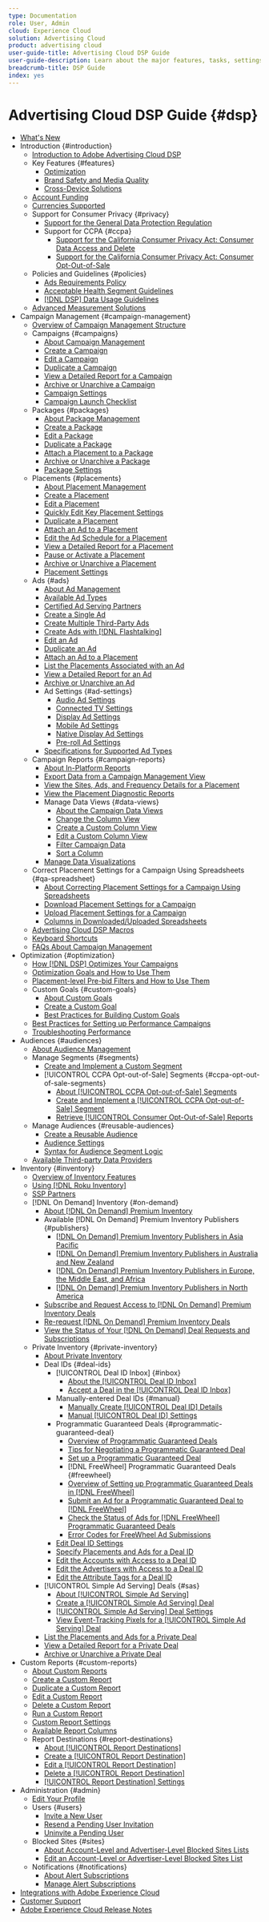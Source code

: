 ```yaml
---
type: Documentation
role: User, Admin 
cloud: Experience Cloud
solution: Advertising Cloud
product: advertising cloud
user-guide-title: Advertising Cloud DSP Guide
user-guide-description: Learn about the major features, tasks, settings, and other resources required to manage, optimize, and report on your display ad strategies using Advertising Cloud DSP.
breadcrumb-title: DSP Guide
index: yes
---
```


# Advertising Cloud DSP Guide {#dsp}

+ [What's New](/help/dsp/home.md)
+ Introduction {#introduction}
  + [Introduction to Adobe Advertising Cloud DSP](/help/dsp/introduction/dsp-about.md)
  + Key Features {#features}
    + [Optimization](/help/dsp/introduction/features/optimization.md)
    + [Brand Safety and Media Quality](/help/dsp/introduction/features/brand-safety-media-quality.md)
    + [Cross-Device Solutions](/help/dsp/introduction/features/cross-device-solutions.md)
  + [Account Funding](/help/dsp/introduction/billing/account-funding.md)
  + [Currencies Supported](/help/dsp/currency.md)
  + Support for Consumer Privacy {#privacy}
    + [Support for the General Data Protection Regulation](https://experienceleague.adobe.com/docs/advertising-cloud/privacy/ad-cloud-gdpr.html)
    + Support for CCPA {#ccpa}
      + [Support for the California Consumer Privacy Act: Consumer Data Access and Delete](https://experienceleague.adobe.com/docs/advertising-cloud/privacy/ccpa/ad-cloud-ccpa-access-delete.html)
      + [Support for the California Consumer Privacy Act: Consumer Opt-Out-of-Sale](https://experienceleague.adobe.com/docs/advertising-cloud/privacy/ccpa/ad-cloud-ccpa-opt-out-of-sale.html)
  + Policies and Guidelines {#policies}
    + [Ads Requirements Policy](https://experienceleague.adobe.com/docs/advertising-cloud/policies/ad-requirements-policy.html)
    + [Acceptable Health Segment Guidelines](https://experienceleague.adobe.com/docs/advertising-cloud/policies/health-segment-guidelines.html)
    + [[!DNL DSP] Data Usage Guidelines](https://experienceleague.adobe.com/docs/advertising-cloud/policies/data-usage-guidelines.html)
  + [Advanced Measurement Solutions](/help/dsp/introduction/advanced-measurement-services.md)
+ Campaign Management {#campaign-management}
  + [Overview of Campaign Management Structure](/help/dsp/campaign-management/campaign-management-overview.md)
  + Campaigns {#campaigns}
    + [About Campaign Management](/help/dsp/campaign-management/campaigns/campaign-about.md)
    + [Create a Campaign](/help/dsp/campaign-management/campaigns/campaign-create.md)
    + [Edit a Campaign](/help/dsp/campaign-management/campaigns/campaign-edit.md)
    + [Duplicate a Campaign](/help/dsp/campaign-management/campaigns/campaign-duplicate.md)
    + [View a Detailed Report for a Campaign](/help/dsp/campaign-management/campaigns/campaign-view-report.md)
    + [Archive or Unarchive a Campaign](/help/dsp/campaign-management/campaigns/campaign-archive-unarchive.md)
    + [Campaign Settings](/help/dsp/campaign-management/campaigns/campaign-settings.md)
    + [Campaign Launch Checklist](/help/dsp/campaign-management/campaign-launch-checklist.md)
  + Packages {#packages}
    + [About Package Management](/help/dsp/campaign-management/packages/package-about.md)
    + [Create a Package](/help/dsp/campaign-management/packages/package-create.md)
    + [Edit a Package](/help/dsp/campaign-management/packages/package-edit.md)
    + [Duplicate a Package](/help/dsp/campaign-management/packages/package-duplicate.md)
    + [Attach a Placement to a Package](/help/dsp/campaign-management/packages/package-attach-placement.md)
    + [Archive or Unarchive a Package](/help/dsp/campaign-management/packages/package-archive-unarchive.md)
    + [Package Settings](/help/dsp/campaign-management/packages/package-settings.md)
  + Placements {#placements}
    + [About Placement Management](/help/dsp/campaign-management/placements/placement-about.md)
    + [Create a Placement](/help/dsp/campaign-management/placements/placement-create.md)
    + [Edit a Placement](/help/dsp/campaign-management/placements/placement-edit.md)
    + [Quickly Edit Key Placement Settings](/help/dsp/campaign-management/placements/placement-quick-edit.md)
    + [Duplicate a Placement](/help/dsp/campaign-management/placements/placement-duplicate.md)
    + [Attach an Ad to a Placement](/help/dsp/campaign-management/ads/ad-attach-to-placement.md)
    + [Edit the Ad Schedule for a Placement](/help/dsp/campaign-management/placements/placement-edit-ad-schedule.md)
    + [View a Detailed Report for a Placement](/help/dsp/campaign-management/placements/placement-view-report.md)
    + [Pause or Activate a Placement](/help/dsp/campaign-management/placements/placement-pause-activate.md)
    + [Archive or Unarchive a Placement](/help/dsp/campaign-management/placements/placement-archive-unarchive.md)
    + [Placement Settings](/help/dsp/campaign-management/placements/placement-settings.md)
  + Ads {#ads}
    + [About Ad Management](/help/dsp/campaign-management/ads/ad-about.md)
    + [Available Ad Types](/help/dsp/campaign-management/ads/ad-types.md)
    + [Certified Ad Serving Partners](/help/dsp/campaign-management/ads/certified-ad-servers.md)
    + [Create a Single Ad](/help/dsp/campaign-management/ads/ad-create.md)
    + [Create Multiple Third-Party Ads](/help/dsp/campaign-management/ads/ad-create-multiple.md)
    + [Create Ads with [!DNL Flashtalking]](/help/dsp/campaign-management/ads/ad-create-flashtalking.md)
    + [Edit an Ad](/help/dsp/campaign-management/ads/ad-edit.md)
    + [Duplicate an Ad](/help/dsp/campaign-management/ads/ad-duplicate.md)
    + [Attach an Ad to a Placement](https://experienceleague.adobe.com/docs/advertising-cloud/dsp/campaign-management/placements/ad-attach-to-placement.html)<!-- Dupe link to this file (in Placements chapter), so need to use an absolute link in one of the listings -->
    + [List the Placements Associated with an Ad](/help/dsp/campaign-management/ads/ad-list-placements.md)
    + [View a Detailed Report for an Ad](/help/dsp/campaign-management/ads/ad-view-report.md)
    + [Archive or Unarchive an Ad](/help/dsp/campaign-management/ads/ad-archive-unarchive.md)
    + Ad Settings {#ad-settings}
      + [Audio Ad Settings](/help/dsp/campaign-management/ads/ad-settings-audio.md)
      + [Connected TV Settings](/help/dsp/campaign-management/ads/ad-settings-connected-tv.md)
      + [Display Ad Settings](/help/dsp/campaign-management/ads/ad-settings-display.md)
      + [Mobile Ad Settings](/help/dsp/campaign-management/ads/ad-settings-mobile.md)
      + [Native Display Ad Settings](/help/dsp/campaign-management/ads/ad-settings-native.md)
      + [Pre-roll Ad Settings](/help/dsp/campaign-management/ads/ad-settings-pre-roll.md)
    + [Specifications for Supported Ad Types](/help/dsp/assets/ad-specs.pdf)
  + Campaign Reports {#campaign-reports}
    + [About In-Platform Reports](/help/dsp/campaign-management/reports/campaign-reports-about.md)
    + [Export Data from a Campaign Management View](/help/dsp/campaign-management/reports/campaign-export-data.md)
    + [View the Sites, Ads, and Frequency Details for a Placement](/help/dsp/campaign-management/reports/placement-details-view.md)
    + [View the Placement Diagnostic Reports](/help/dsp/campaign-management/reports/placement-diagnostics.md)
    + Manage Data Views {#data-views}
      + [About the Campaign Data Views](/help/dsp/campaign-management/reports/campaign-data-views-about.md)
      + [Change the Column View](/help/dsp/campaign-management/reports/column-view-change.md)
      + [Create a Custom Column View](/help/dsp/campaign-management/reports/column-view-create.md)
      + [Edit a Custom Column View](/help/dsp/campaign-management/reports/column-view-edit.md)
      + [Filter Campaign Data](/help/dsp/campaign-management/reports/campaign-data-filter.md)
      + [Sort a Column](/help/dsp/campaign-management/reports/campaign-data-sort.md)
    + [Manage Data Visualizations](/help/dsp/campaign-management/reports/campaign-data-visualization-manage.md)
  + Correct Placement Settings for a Campaign Using Spreadsheets {#qa-spreadsheet}
      + [About Correcting Placement Settings for a Campaign Using Spreadsheets](/help/dsp/campaign-management/qa/qa-about.md)
      + [Download Placement Settings for a Campaign](/help/dsp/campaign-management/qa/qa-sheet-download.md)
      + [Upload Placement Settings for a Campaign](/help/dsp/campaign-management/qa/qa-sheet-upload.md)
      + [Columns in Downloaded/Uploaded Spreadsheets](/help/dsp/campaign-management/qa/qa-sheet-columns.md)
  + [Advertising Cloud DSP Macros](/help/dsp/campaign-management/macros.md)
  + [Keyboard Shortcuts](/help/dsp/campaign-management/reports/keyboard-shortcuts.md)
  + [FAQs About Campaign Management](/help/dsp/campaign-management/campaign-management-faq.md)
+ Optimization {#optimization}
  + [How [!DNL DSP] Optimizes Your Campaigns](/help/dsp/optimization/optimization-how-dsp-optimizes-campaigns.md)
  + [Optimization Goals and How to Use Them](/help/dsp/optimization/optimization-goals.md)
  + [Placement-level Pre-bid Filters and How to Use Them](/help/dsp/optimization/optimization-pre-bid-filters.md)
  + Custom Goals {#custom-goals}
    + [About Custom Goals](/help/dsp/optimization/custom-goal-about.md)
    + [Create a Custom Goal](/help/dsp/optimization/custom-goal-create.md)
    + [Best Practices for Building Custom Goals](/help/dsp/optimization/custom-goal-best-practices.md)
  + [Best Practices for Setting up Performance Campaigns](/help/dsp/optimization/campaign-best-practices-performance.md)
  + [Troubleshooting Performance](/help/dsp/optimization/troubleshooting-performance.md)
+ Audiences {#audiences}
  + [About Audience Management](/help/dsp/audiences/audience-about.md)
  + Manage Segments {#segments}
    + [Create and Implement a Custom Segment](/help/dsp/audiences/custom-segment-create.md)
    + [!UICONTROL CCPA Opt-out-of-Sale] Segments {#ccpa-opt-out-of-sale-segments}
      + [About [!UICONTROL CCPA Opt-out-of-Sale] Segments](/help/dsp/audiences/ccpa-opt-out-about.md)
      + [Create and Implement a [!UICONTROL CCPA Opt-out-of-Sale] Segment](/help/dsp/audiences/ccpa-opt-out-segment-create.md)
      + [Retrieve [!UICONTROL Consumer Opt-Out-of-Sale] Reports](/help/dsp/audiences/ccpa-opt-out-segment-report-retrieve.md)
  + Manage Audiences {#reusable-audiences}
    + [Create a Reusable Audience](/help/dsp/audiences/reusable-audience-create.md)
    + [Audience Settings](/help/dsp/audiences/audience-settings.md)
    + [Syntax for Audience Segment Logic](/help/dsp/audiences/audience-segment-logic-syntax.md)
  + [Available Third-party Data Providers](/help/dsp/audiences/third-party-data-providers.md)
+ Inventory {#inventory}
  + [Overview of Inventory Features](/help/dsp/inventory/inventory-overview.md)
  + [Using [!DNL Roku Inventory]](/help/dsp/inventory/roku-inventory.md)
  + [SSP Partners](/help/dsp/inventory/ssp-partners.md)
  + [!DNL On Demand] Inventory {#on-demand}
    + [About [!DNL On Demand] Premium Inventory](/help/dsp/inventory/on-demand-inventory-about.md)
    + Available [!DNL On Demand] Premium Inventory Publishers {#publishers}
      + [[!DNL On Demand] Premium Inventory Publishers in Asia Pacific](/help/dsp/inventory/on-demand-inventory-publishers-apac.md)
      + [[!DNL On Demand] Premium Inventory Publishers in Australia and New Zealand](/help/dsp/inventory/on-demand-inventory-publishers-anz.md)
      + [[!DNL On Demand] Premium Inventory Publishers in Europe, the Middle East, and Africa](/help/dsp/inventory/on-demand-inventory-publishers-emea.md)
      + [[!DNL On Demand] Premium Inventory Publishers in North America](/help/dsp/inventory/on-demand-inventory-publishers-na.md)
    + [Subscribe and Request Access to [!DNL On Demand] Premium Inventory Deals](/help/dsp/inventory/on-demand-inventory-subscribe.md)
    + [Re-request [!DNL On Demand] Premium Inventory Deals](/help/dsp/inventory/on-demand-inventory-rerequest.md)
    + [View the Status of Your [!DNL On Demand] Deal Requests and Subscriptions](/help/dsp/inventory/on-demand-inventory-view-status.md)
  + Private Inventory {#private-inventory}
    + [About Private Inventory](/help/dsp/inventory/private-inventory-about.md)
    + Deal IDs {#deal-ids}
      + [!UICONTROL Deal ID Inbox] {#inbox}
        + [About the [!UICONTROL Deal ID Inbox]](/help/dsp/inventory/deal-id-inbox-about.md)
        + [Accept a Deal in the [!UICONTROL Deal ID Inbox]](/help/dsp/inventory/deal-id-inbox-accept.md)
      + Manually-entered Deal IDs {#manual}
        + [Manually Create [!UICONTROL Deal ID] Details](/help/dsp/inventory/deal-id-create.md)
        + [Manual [!UICONTROL Deal ID] Settings](/help/dsp/inventory/deal-id-settings.md)
      + Programmatic Guaranteed Deals {#programmatic-guaranteed-deal}
        + [Overview of Programmatic Guaranteed Deals](/help/dsp/inventory/programmatic-guaranteed-about.md)
        + [Tips for Negotiating a Programmatic Guaranteed Deal](/help/dsp/inventory/programmatic-guaranteed-tips.md)
        + [Set up a Programmatic Guaranteed Deal](/help/dsp/inventory/programmatic-guaranteed-set-up.md)
        + [!DNL FreeWheel] Programmatic Guaranteed Deals {#freewheel}
        + [Overview of Setting up Programmatic Guaranteed Deals in [!DNL FreeWheel]](/help/dsp/inventory/freewheel-overview.md)
        + [Submit an Ad for a Programmatic Guaranteed Deal to [!DNL FreeWheel]](/help/dsp/inventory/freewheel-submit.md)
        + [Check the Status of Ads for [!DNL FreeWheel] Programmatic Guaranteed Deals](/help/dsp/inventory/freewheel-check-status.md)
        + [Error Codes for FreeWheel Ad Submissions](/help/dsp/inventory/freewheel-error-codes.md)
      + [Edit Deal ID Settings](/help/dsp/inventory/deal-id-edit.md)
      + [Specify Placements and Ads for a Deal ID](/help/dsp/inventory/deal-id-attach-placements.md)
      + [Edit the Accounts with Access to a Deal ID](/help/dsp/inventory/deal-id-share.md)
      + [Edit the Advertisers with Access to a Deal ID](/help/dsp/inventory/deal-id-edit-advertisers.md)
      + [Edit the Attribute Tags for a Deal ID](/help/dsp/inventory/deal-id-edit-attribute-tags.md)
    + [!UICONTROL Simple Ad Serving] Deals {#sas}
      + [About [!UICONTROL Simple Ad Serving]](/help/dsp/inventory/simple-deal-about.md)
      + [Create a [!UICONTROL Simple Ad Serving] Deal](/help/dsp/inventory/simple-deal-create.md)
      + [[!UICONTROL Simple Ad Serving] Deal Settings](/help/dsp/inventory/simple-deal-settings.md)
      +  [View Event-Tracking Pixels for a [!UICONTROL Simple Ad Serving] Deal](/help/dsp/inventory/simple-deal-show-pixels.md)
    + [List the Placements and Ads for a Private Deal](/help/dsp/inventory/private-deal-view-placements.md)
    + [View a Detailed Report for a Private Deal](/help/dsp/inventory/private-deal-view-report.md)
    + [Archive or Unarchive a Private Deal](/help/dsp/inventory/private-deal-archive-unarchive.md)
+ Custom Reports {#custom-reports}
  + [About Custom Reports](/help/dsp/reports/report-about.md)
  + [Create a Custom Report](/help/dsp/reports/report-create.md)
  + [Duplicate a Custom Report](/help/dsp/reports/report-copy.md)
  + [Edit a Custom Report](/help/dsp/reports/report-edit.md)
  + [Delete a Custom Report](/help/dsp/reports/report-delete.md)
  + [Run a Custom Report](/help/dsp/reports/report-run-now.md)
  + [Custom Report Settings](/help/dsp/reports/report-settings.md)
  + [Available Report Columns](/help/dsp/reports/report-columns.md)
  + Report Destinations {#report-destinations}
    + [About [!UICONTROL Report Destinations]](/help/dsp/reports/report-destinations/report-destination-about.md)
    + [Create a [!UICONTROL Report Destination]](/help/dsp/reports/report-destinations/report-destination-create.md)
    + [Edit a [!UICONTROL Report Destination]](/help/dsp/reports/report-destinations/report-destination-edit.md)
    + [Delete a [!UICONTROL Report Destination]](/help/dsp/reports/report-destinations/report-destination-delete.md)
    + [[!UICONTROL Report Destination] Settings](/help/dsp/reports/report-destinations/report-destination-settings.md)
+ Administration {#admin}
  + [Edit Your Profile](/help/dsp/admin/user-own-profile-edit.md)
  + Users {#users}
    + [Invite a New User](/help/dsp/admin/user-invite.md)
    + [Resend a Pending User Invitation](/help/dsp/admin/user-resend-invite.md)
    + [Uninvite a Pending User](/help/dsp/admin/user-uninvite.md)
  + Blocked Sites {#sites}
    + [About Account-Level and Advertiser-Level Blocked Sites Lists](/help/dsp/admin/blocked-sites-list-about.md)
    + [Edit an Account-Level or Advertiser-Level Blocked Sites List](/help/dsp/admin/blocked-sites-list-edit.md)
  + Notifications {#notifications}
    + [About Alert Subscriptions](/help/dsp/admin/alerts-about.md)
    + [Manage Alert Subscriptions](/help/dsp/admin/alerts-manage.md)
+ [Integrations with Adobe Experience Cloud](https://experienceleague.adobe.com/docs/advertising-cloud/integrations/home.html)<!-- Dupe link to this file, so need to use an absolute link in one of the listings -->
+ [Customer Support](https://helpx.adobe.com/contact/enterprise-support.ec.html)
+ [Adobe Experience Cloud Release Notes](https://experienceleague.adobe.com/docs/release-notes/experience-cloud/current.html)
